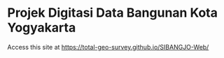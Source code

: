 # Projek Digitasi Data Bangunan Kota Yogyakarta
Access this site at https://total-geo-survey.github.io/SIBANGJO-Web/

